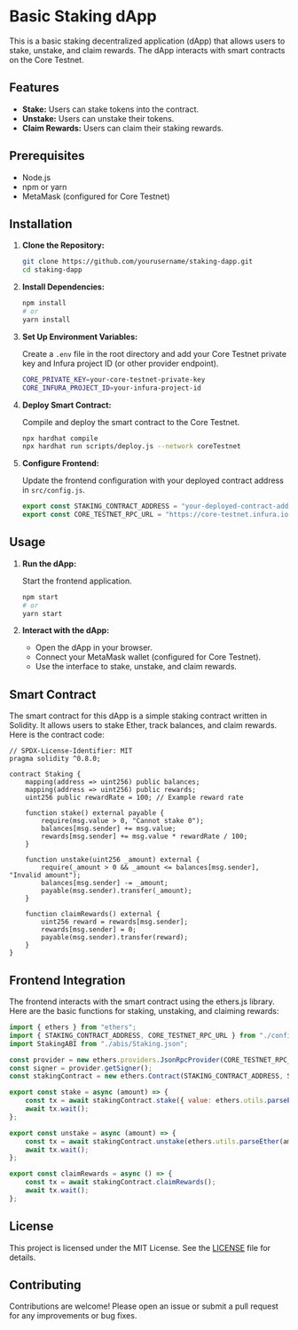 # Basic Staking dApp

This is a basic staking decentralized application (dApp) that allows users to stake, unstake, and claim rewards. The dApp interacts with smart contracts on the Core Testnet.

## Features

- **Stake:** Users can stake tokens into the contract.
- **Unstake:** Users can unstake their tokens.
- **Claim Rewards:** Users can claim their staking rewards.

## Prerequisites

- Node.js
- npm or yarn
- MetaMask (configured for Core Testnet)

## Installation

1. **Clone the Repository:**

   ```sh
   git clone https://github.com/yourusername/staking-dapp.git
   cd staking-dapp
   ```

2. **Install Dependencies:**

   ```sh
   npm install
   # or
   yarn install
   ```

3. **Set Up Environment Variables:**

   Create a `.env` file in the root directory and add your Core Testnet private key and Infura project ID (or other provider endpoint).

   ```sh
   CORE_PRIVATE_KEY=your-core-testnet-private-key
   CORE_INFURA_PROJECT_ID=your-infura-project-id
   ```

4. **Deploy Smart Contract:**

   Compile and deploy the smart contract to the Core Testnet.

   ```sh
   npx hardhat compile
   npx hardhat run scripts/deploy.js --network coreTestnet
   ```

5. **Configure Frontend:**

   Update the frontend configuration with your deployed contract address in `src/config.js`.

   ```js
   export const STAKING_CONTRACT_ADDRESS = "your-deployed-contract-address";
   export const CORE_TESTNET_RPC_URL = "https://core-testnet.infura.io/v3/your-infura-project-id";
   ```

## Usage

1. **Run the dApp:**

   Start the frontend application.

   ```sh
   npm start
   # or
   yarn start
   ```

2. **Interact with the dApp:**

   - Open the dApp in your browser.
   - Connect your MetaMask wallet (configured for Core Testnet).
   - Use the interface to stake, unstake, and claim rewards.

## Smart Contract

The smart contract for this dApp is a simple staking contract written in Solidity. It allows users to stake Ether, track balances, and claim rewards. Here is the contract code:

```solidity
// SPDX-License-Identifier: MIT
pragma solidity ^0.8.0;

contract Staking {
    mapping(address => uint256) public balances;
    mapping(address => uint256) public rewards;
    uint256 public rewardRate = 100; // Example reward rate

    function stake() external payable {
        require(msg.value > 0, "Cannot stake 0");
        balances[msg.sender] += msg.value;
        rewards[msg.sender] += msg.value * rewardRate / 100;
    }

    function unstake(uint256 _amount) external {
        require(_amount > 0 && _amount <= balances[msg.sender], "Invalid amount");
        balances[msg.sender] -= _amount;
        payable(msg.sender).transfer(_amount);
    }

    function claimRewards() external {
        uint256 reward = rewards[msg.sender];
        rewards[msg.sender] = 0;
        payable(msg.sender).transfer(reward);
    }
}
```

## Frontend Integration

The frontend interacts with the smart contract using the ethers.js library. Here are the basic functions for staking, unstaking, and claiming rewards:

```js
import { ethers } from "ethers";
import { STAKING_CONTRACT_ADDRESS, CORE_TESTNET_RPC_URL } from "./config";
import StakingABI from "./abis/Staking.json";

const provider = new ethers.providers.JsonRpcProvider(CORE_TESTNET_RPC_URL);
const signer = provider.getSigner();
const stakingContract = new ethers.Contract(STAKING_CONTRACT_ADDRESS, StakingABI, signer);

export const stake = async (amount) => {
    const tx = await stakingContract.stake({ value: ethers.utils.parseEther(amount) });
    await tx.wait();
};

export const unstake = async (amount) => {
    const tx = await stakingContract.unstake(ethers.utils.parseEther(amount));
    await tx.wait();
};

export const claimRewards = async () => {
    const tx = await stakingContract.claimRewards();
    await tx.wait();
};
```

## License

This project is licensed under the MIT License. See the [LICENSE](LICENSE) file for details.

## Contributing

Contributions are welcome! Please open an issue or submit a pull request for any improvements or bug fixes.